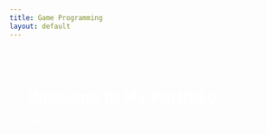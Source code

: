 ```yaml
---
title: Game Programming
layout: default
---
```


<div class="home" style="background-image: url('/assets/images/aiquit1.gif'); background-size: cover; background-repeat: no-repeat; background-position: center; background-blend-mode: lighten; min-height: 100vh; padding: 2rem; color: white;">

# Welcome to My Portfolio  

Here I will showcase some of my game programming projects.

</div>
